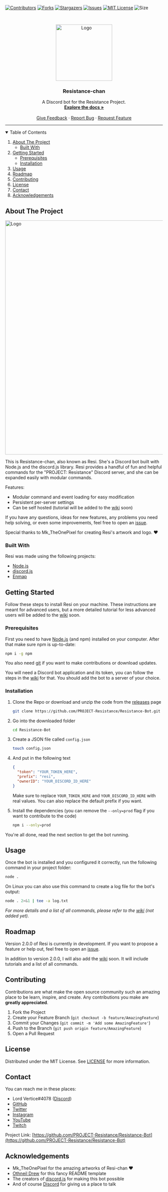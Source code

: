 [![Contributors][contributors-shield]][contributors-url]
[![Forks][forks-shield]][forks-url]
[![Stargazers][stars-shield]][stars-url]
[![Issues][issues-shield]][issues-url]
[![MIT License][license-shield]][license-url]
![Size][size-shield]



<!-- PROJECT LOGO -->
<br />
<p align="center">
  <a href="https://github.com/PROJECT-Resistance/Resistance-Bot">
    <img src="https://i.ibb.co/SxMRSKw/resistance-chan-pfp.png" alt="Logo" width="180" height="180">
  </a>

  <h3 align="center">Resistance-chan</h3>

  <p align="center">
    A Discord bot for the Resistance Project.
    <br />
    <a href="https://github.com/PROJECT-Resistance/Resistance-Bot/wiki"><strong>Explore the docs »</strong></a>
    <br />
    <br />
    <a href="https://github.com/PROJECT-Resistance/Resistance-Bot/issues">Give Feedback</a>
    ·
    <a href="https://github.com/PROJECT-Resistance/Resistance-Bot/issues">Report Bug</a>
    ·
    <a href="https://github.com/PROJECT-Resistance/Resistance-Bot/issues">Request Feature</a>
  </p>
</p>

***

<!-- TABLE OF CONTENTS -->
<details open="open">
  <summary>Table of Contents</summary>
  <ol>
    <li>
      <a href="#about-the-project">About The Project</a>
      <ul>
        <li><a href="#built-with">Built With</a></li>
      </ul>
    </li>
    <li>
      <a href="#getting-started">Getting Started</a>
      <ul>
        <li><a href="#prerequisites">Prerequisites</a></li>
        <li><a href="#installation">Installation</a></li>
      </ul>
    </li>
    <li><a href="#usage">Usage</a></li>
    <li><a href="#roadmap">Roadmap</a></li>
    <li><a href="#contributing">Contributing</a></li>
    <li><a href="#license">License</a></li>
    <li><a href="#contact">Contact</a></li>
    <li><a href="#acknowledgements">Acknowledgements</a></li>
  </ol>
</details>



<!-- ABOUT THE PROJECT -->
## About The Project

  <a href="https://github.com/PROJECT-Resistance/Resistance-Bot">
    <img src="https://i.ibb.co/HGypspc/resistance-chan-first-snow.png" alt="Logo" width="579" height="748">
  </a>

This is Resistance-chan, also known as Resi. She's a Discord bot built with Node.js and the discord.js library. Resi provides a handful of fun and helpful commands for the "PROJECT: Resistance" Discord server, and she can be expanded easily with modular commands.

Features:
* Modular command and event loading for easy modification
* Persistent per-server settings
* Can be self hosted (tutorial will be added to the [wiki](https://github.com/PROJECT-Resistance/Resistance-Bot/wiki) soon)

If you have any questions, ideas for new features, any problems you need help solving, or even some improvements, feel free to open an [issue](https://github.com/PROJECT-Resistance/Resistance-Bot/issues).

Special thanks to Mk_TheOnePixel for creating Resi's artwork and logo. :heart:

### Built With

Resi was made using the following projects:
* [Node.js](https://nodejs.org/)
* [discord.js](https://discord.js.org/#/)
* [Enmap](https://www.npmjs.com/package/enmap)



<!-- GETTING STARTED -->
## Getting Started

Follow these steps to install Resi on your machine. These instructions are meant for advanced users, but a more detailed tutorial for less advanced users will be added to the [wiki](https://github.com/PROJECT-Resistance/Resistance-Bot/wiki) soon.

### Prerequisites

First you need to have [Node.js](https://nodejs.org/) (and npm) installed on your computer. After that make sure npm is up-to-date:
```sh
npm i -g npm
```

You also need [git](https://git-scm.com/) if you want to make contributions or download updates.

You will need a Discord bot application and its token, you can follow the steps in the [wiki](https://github.com/PROJECT-Resistance/Resistance-Bot/wiki) for that. You should add the bot to a server of your choice.

### Installation

1. Clone the Repo or download and unzip the code from the [releases](https://github.com/PROJECT-Resistance/Resistance-Bot/releases) page
	```sh
	git clone https://github.com/PROJECT-Resistance/Resistance-Bot.git
	```

2. Go into the downloaded folder
	```sh
	cd Resistance-Bot
	```

3. Create a JSON file called `config.json`
	```sh
	touch config.json
	```

4. And put in the following text
	```json
	{
	  "token": "YOUR_TOKEN_HERE",
	  "prefix": "resi",
	  "ownerID": "YOUR_DISCORD_ID_HERE"
	}
	```
	Make sure to replace `YOUR_TOKEN_HERE` and `YOUR_DISCORD_ID_HERE` with real values. You can also replace the default prefix if you want.

5. Install the dependencies (you can remove the `--only=prod` flag if you want to contribute to the code)
	```sh
	npm i --only=prod
	```
You're all done, read the next section to get the bot running.

<!-- USAGE EXAMPLES -->
## Usage

Once the bot is installed and you configured it correctly, run the following command in your project folder:
```sh
node .
```
On Linux you can also use this command to create a log file for the bot's output:
```sh
node . 2>&1 | tee -a log.txt
```
_For more details and a list of all commands, please refer to the [wiki](https://github.com/PROJECT-Resistance/Resistance-Bot/wiki) (not added yet)._



<!-- ROADMAP -->
## Roadmap
Version 2.0.0 of Resi is currently in development. If you want to propose a feature or help out, feel free to open an [issue](https://github.com/PROJECT-Resistance/Resistance-Bot/issues).

In addition to version 2.0.0, I will also add the [wiki](https://github.com/PROJECT-Resistance/Resistance-Bot/wiki) soon. It will include tutorials and a list of all commands.
<!--
See the [open issues](https://github.com/PROJECT-Resistance/Resistance-Bot/issues) for a list of proposed features (and known issues).
-->



<!-- CONTRIBUTING -->
## Contributing

Contributions are what make the open source community such an amazing place to be learn, inspire, and create. Any contributions you make are **greatly appreciated**.

1. Fork the Project
2. Create your Feature Branch (`git checkout -b feature/AmazingFeature`)
3. Commit your Changes (`git commit -m 'Add some AmazingFeature'`)
4. Push to the Branch (`git push origin feature/AmazingFeature`)
5. Open a Pull Request



<!-- LICENSE -->
## License

Distributed under the MIT License. See [LICENSE](LICENSE) for more information.



<!-- CONTACT -->
## Contact

You can reach me in these places:
- Lord Vertice#4078 ([Discord](https://discord.gg))
- [GitHub](https://github.com/LordVertice)
- [Twitter](https://twitter.com/lord_vertice)
- [Instagram](https://www.instagram.com/lordvertice/)
- [YouTube](https://www.youtube.com/channel/UCC-U2Vlyo96kXhMdjkvWYKQ)
- [Twitch](https://www.twitch.tv/lordvertice)

Project Link: [https://github.com/PROJECT-Resistance/Resistance-Bot](https://github.com/PROJECT-Resistance/Resistance-Bot)



<!-- ACKNOWLEDGEMENTS -->
## Acknowledgements
* Mk_TheOnePixel for the amazing artworks of Resi-chan :heart:
* [Othneil Drew](https://github.com/othneildrew) for this fancy README template
* The creators of [discord.js](https://discord.js.org/) for making this bot possible
* And of course [Discord](https://discord.gg) for giving us a place to talk





<!-- MARKDOWN LINKS & IMAGES -->
<!-- https://www.markdownguide.org/basic-syntax/#reference-style-links -->
[contributors-shield]: https://img.shields.io/github/contributors/PROJECT-Resistance/Resistance-Bot?color=%233366ff&style=for-the-badge
[contributors-url]: https://github.com/PROJECT-Resistance/Resistance-Bot/graphs/contributors
[forks-shield]: https://img.shields.io/github/forks/PROJECT-Resistance/Resistance-Bot?color=%233366ff&style=for-the-badge
[forks-url]: https://github.com/PROJECT-Resistance/Resistance-Bot/network/members
[stars-shield]: https://img.shields.io/github/stars/PROJECT-Resistance/Resistance-Bot?color=%233366ff&style=for-the-badge
[stars-url]: https://github.com/PROJECT-Resistance/Resistance-Bot/stargazers
[issues-shield]: https://img.shields.io/github/issues/PROJECT-Resistance/Resistance-Bot?color=%233366ff&style=for-the-badge
[issues-url]: https://github.com/PROJECT-Resistance/Resistance-Bot/issues
[license-shield]: https://img.shields.io/github/license/PROJECT-Resistance/Resistance-Bot?color=%233366ff&style=for-the-badge
[license-url]: LICENSE
[size-shield]: https://img.shields.io/github/repo-size/PROJECT-Resistance/Resistance-Bot?color=%233366ff&style=for-the-badge
